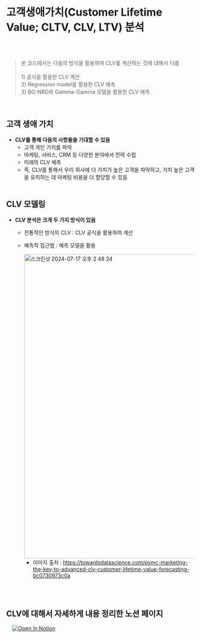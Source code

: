 # 고객생애가치(Customer Lifetime Value; CLTV, CLV, LTV) 분석
<br><br>
> 본 코드에서는 다음의 방식을 활용하여 CLV를 계산하는 것에 대해서 다룸
> <br>
> <br> 1) 공식을 활용한 CLV 계산
> <br> 2) Regression model을 활용한 CLV 예측
> <br> 3) BG-NBD와 Gamma-Gamma 모델을 활용한 CLV 예측
<br>

##  고객 생애 가치
- **CLV를 통해 다음의 사항들을 기대할 수 있음**
  - 고객 개인 가치를 파악
  - 마케팅, 서비스, CRM 등 다양한 분야에서 전략 수립
  - 미래의 CLV 예측
  - 즉, CLV를 통해서 우리 회사에 더 가치가 높은 고객을 파악하고, 가치 높은 고객을 유치하는 데 마케팅 비용을 더 할당할 수 있음
<br><br>
##  CLV 모델링
- **CLV 분석은 크게 두 가지 방식이 있음**
  - 전통적인 방식의 CLV : CLV 공식을 활용하여 계산
  - 예측적 접근법 : 예측 모델을 활용

    <img width="813" alt="스크린샷 2024-07-17 오후 2 48 24" src="https://github.com/user-attachments/assets/cf6c52a2-fbf7-4397-8325-12b77b02f5f1">

    - 이미지 출처 : https://towardsdatascience.com/pymc-marketing-the-key-to-advanced-clv-customer-lifetime-value-forecasting-bc0730973c0a
   

<br><br>
##  CLV에 대해서 자세하게 내용 정리한 노션 페이지
&nbsp;&nbsp;&nbsp; [![Open In Notion](https://upload.wikimedia.org/wikipedia/commons/e/e9/Notion-logo.svg)](https://data-dreamworks.notion.site/Customer-Lifetime-Value-CLTV-CLV-LTV-dabf5c76a1ab4fa0a63ccb4846b9c1ee?pvs=4)

